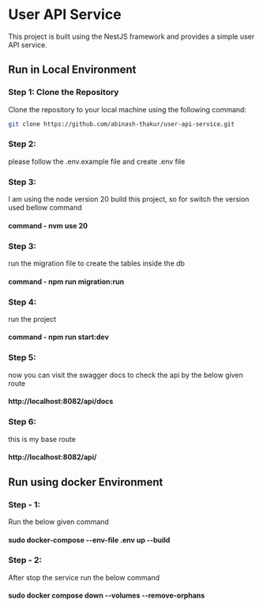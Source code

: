 # User API Service

This project is built using the NestJS framework and provides a simple user API service.

## Run in Local Environment

### Step 1: Clone the Repository
Clone the repository to your local machine using the following command:

```bash
git clone https://github.com/abinash-thakur/user-api-service.git
```

### Step 2: 
please follow the .env.example file and create .env file

### Step 3:
I am using the node version 20 build this project, so for switch the version used bellow command
#### command - nvm use 20

### Step 3:
run the migration file to create the tables inside the db
#### command - npm run migration:run

### Step 4:
run the project
#### command - npm run start:dev

### Step 5:
now you can visit the swagger docs to check the api by the below given route
#### http://localhost:8082/api/docs

### Step 6:
this is my base route
#### http://localhost:8082/api/



## Run using docker Environment
### Step - 1:
Run the below given command
#### sudo docker-compose --env-file .env up --build

### Step - 2:
After stop the service run the below command
#### sudo docker compose down --volumes --remove-orphans
